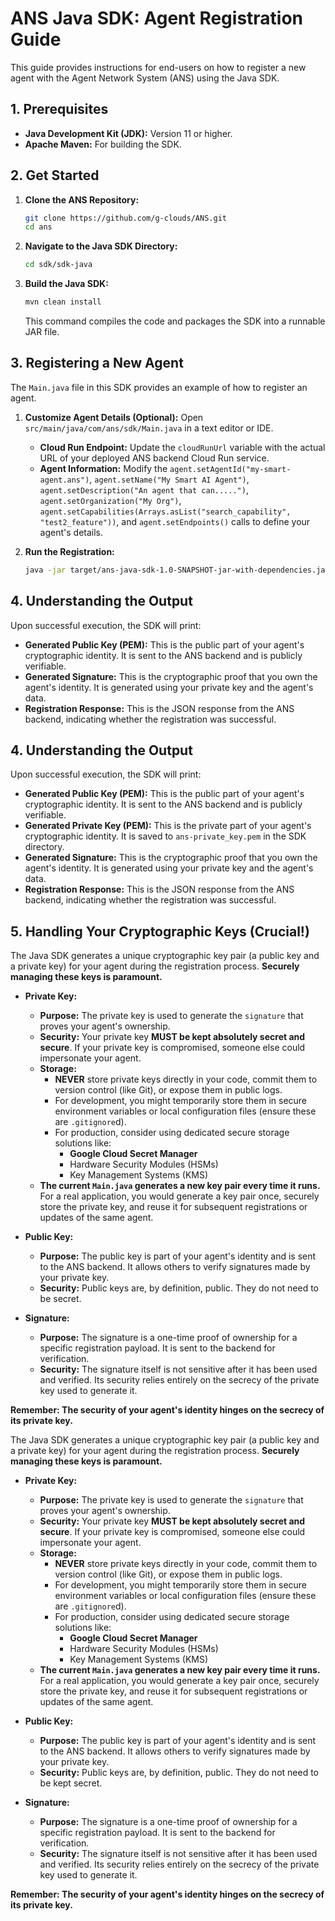 # ANS Java SDK: Agent Registration Guide

This guide provides instructions for end-users on how to register a new agent with the Agent Network System (ANS) using the Java SDK.

## 1. Prerequisites

* **Java Development Kit (JDK):** Version 11 or higher.
* **Apache Maven:** For building the SDK.

## 2. Get Started

1. **Clone the ANS Repository:**

   ```bash
   git clone https://github.com/g-clouds/ANS.git
   cd ans
   ```
2. **Navigate to the Java SDK Directory:**

   ```bash
   cd sdk/sdk-java
   ```
3. **Build the Java SDK:**

   ```bash
   mvn clean install
   ```

   This command compiles the code and packages the SDK into a runnable JAR file.

## 3. Registering a New Agent

The `Main.java` file in this SDK provides an example of how to register an agent.

1. **Customize Agent Details (Optional):**
   Open `src/main/java/com/ans/sdk/Main.java` in a text editor or IDE.

   * **Cloud Run Endpoint:** Update the `cloudRunUrl` variable with the actual URL of your deployed ANS backend Cloud Run service.
   * **Agent Information:** Modify the `agent.setAgentId("my-smart-agent.ans")`, `agent.setName("My Smart AI Agent")`, `agent.setDescription("An agent that can.....")`, `agent.setOrganization("My Org")`, `agent.setCapabilities(Arrays.asList("search_capability", "test2_feature"))`, and `agent.setEndpoints()` calls to define your agent's details.
2. **Run the Registration:**

   ```bash
   java -jar target/ans-java-sdk-1.0-SNAPSHOT-jar-with-dependencies.jar
   ```

## 4. Understanding the Output

Upon successful execution, the SDK will print:

* **Generated Public Key (PEM):** This is the public part of your agent's cryptographic identity. It is sent to the ANS backend and is publicly verifiable.
* **Generated Signature:** This is the cryptographic proof that you own the agent's identity. It is generated using your private key and the agent's data.
* **Registration Response:** This is the JSON response from the ANS backend, indicating whether the registration was successful.

## 4. Understanding the Output

Upon successful execution, the SDK will print:

* **Generated Public Key (PEM):** This is the public part of your agent's cryptographic identity. It is sent to the ANS backend and is publicly verifiable.
* **Generated Private Key (PEM):** This is the private part of your agent's cryptographic identity. It is saved to `ans-private_key.pem` in the SDK directory.
* **Generated Signature:** This is the cryptographic proof that you own the agent's identity. It is generated using your private key and the agent's data.
* **Registration Response:** This is the JSON response from the ANS backend, indicating whether the registration was successful.

## 5. Handling Your Cryptographic Keys (Crucial!)

The Java SDK generates a unique cryptographic key pair (a public key and a private key) for your agent during the registration process. **Securely managing these keys is paramount.**

* **Private Key:**

  * **Purpose:** The private key is used to generate the `signature` that proves your agent's ownership.
  * **Security:** Your private key **MUST be kept absolutely secret and secure**. If your private key is compromised, someone else could impersonate your agent.
  * **Storage:**
    * **NEVER** store private keys directly in your code, commit them to version control (like Git), or expose them in public logs.
    * For development, you might temporarily store them in secure environment variables or local configuration files (ensure these are `.gitignore`d).
    * For production, consider using dedicated secure storage solutions like:
      * **Google Cloud Secret Manager**
      * Hardware Security Modules (HSMs)
      * Key Management Systems (KMS)
  * **The current `Main.java` generates a new key pair every time it runs.** For a real application, you would generate a key pair once, securely store the private key, and reuse it for subsequent registrations or updates of the same agent.
* **Public Key:**

  * **Purpose:** The public key is part of your agent's identity and is sent to the ANS backend. It allows others to verify signatures made by your private key.
  * **Security:** Public keys are, by definition, public. They do not need to be secret.
* **Signature:**

  * **Purpose:** The signature is a one-time proof of ownership for a specific registration payload. It is sent to the backend for verification.
  * **Security:** The signature itself is not sensitive after it has been used and verified. Its security relies entirely on the secrecy of the private key used to generate it.

**Remember: The security of your agent's identity hinges on the secrecy of its private key.**

The Java SDK generates a unique cryptographic key pair (a public key and a private key) for your agent during the registration process. **Securely managing these keys is paramount.**

* **Private Key:**

  * **Purpose:** The private key is used to generate the `signature` that proves your agent's ownership.
  * **Security:** Your private key **MUST be kept absolutely secret and secure**. If your private key is compromised, someone else could impersonate your agent.
  * **Storage:**
    * **NEVER** store private keys directly in your code, commit them to version control (like Git), or expose them in public logs.
    * For development, you might temporarily store them in secure environment variables or local configuration files (ensure these are `.gitignore`d).
    * For production, consider using dedicated secure storage solutions like:
      * **Google Cloud Secret Manager**
      * Hardware Security Modules (HSMs)
      * Key Management Systems (KMS)
  * **The current `Main.java` generates a new key pair every time it runs.** For a real application, you would generate a key pair once, securely store the private key, and reuse it for subsequent registrations or updates of the same agent.
* **Public Key:**

  * **Purpose:** The public key is part of your agent's identity and is sent to the ANS backend. It allows others to verify signatures made by your private key.
  * **Security:** Public keys are, by definition, public. They do not need to be kept secret.
* **Signature:**

  * **Purpose:** The signature is a one-time proof of ownership for a specific registration payload. It is sent to the backend for verification.
  * **Security:** The signature itself is not sensitive after it has been used and verified. Its security relies entirely on the secrecy of the private key used to generate it.

**Remember: The security of your agent's identity hinges on the secrecy of its private key.**
